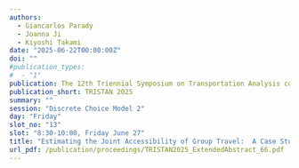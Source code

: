 ```yaml
---
authors:
  - Giancarlos Parady
  - Joanna Ji
  - Kiyoshi Takami
date: "2025-06-22T00:00:00Z"
doi: ""
#publication_types:
#  - "1"
publication: The 12th Triennial Symposium on Transportation Analysis conference
publication_short: TRISTAN 2025
summary: ""
session: "Discrete Choice Model 2"
day: "Friday"
slot_no: "13"
slot: "8:30-10:00, Friday June 27"
title: "Estimating the Joint Accessibility of Group Travel:  A Case Study of Leisure Activities in The Greater Tokyo Area"
url_pdf: /publication/proceedings/TRISTAN2025_ExtendedAbstract_66.pdf
---
```

